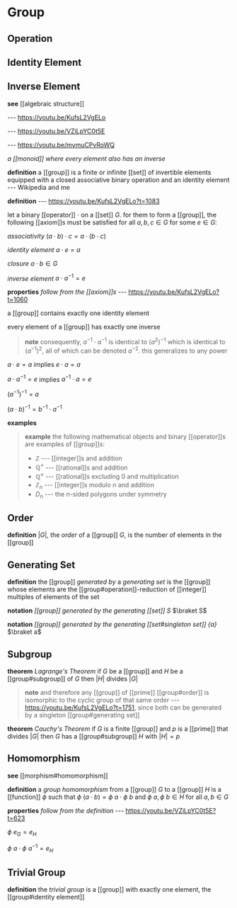 # Group

## Operation

## Identity Element

## Inverse Element

**see** [[algebraic structure]]

--- <https://youtu.be/KufsL2VgELo>

--- <https://youtu.be/VZiLpYC0t5E>

--- <https://youtu.be/mvmuCPvRoWQ>

_a [[monoid]] where every element also has an inverse_

**definition** a [[group]] is a finite or infinite [[set]] of invertible elements equipped with a closed associative binary operation and an identity element --- Wikipedia and me

**definition** --- <https://youtu.be/KufsL2VgELo?t=1083>

let a binary [[operator]] $\cdot$ on a [[set]] $G$. for them to form a [[group]], the following [[axiom]]s must be satisfied for all $a, b, c \in G$ for some $e \in G$:

_associativity_ $(a \cdot b) \cdot c = a \cdot (b \cdot c)$

_identity element_ $a \cdot e = a$

_closure_ $a \cdot b \in G$

_inverse element_ $a \cdot a^{-1} = e$

**properties** _follow from the [[axiom]]s_ --- <https://youtu.be/KufsL2VgELo?t=1060>

a [[group]] contains exactly one identity element

every element of a [[group]] has exactly one inverse

> **note** consequently, $a^{-1} \cdot a^{-1}$ is identical to $(a^2)^{-1}$ which is identical to $(a^{-1})^2$, all of which can be denoted $a^{-2}$. this generalizes to any power

$a \cdot e = a$ implies $e \cdot a = a$

$a \cdot a^{-1} = e$ implies $a^{-1} \cdot a = e$

$(a^{-1})^{-1} = a$

$(a \cdot b)^{-1} = b^{-1} \cdot a^{-1}$

**examples**

> **example** the following mathematical objects and binary [[operator]]s are examples of [[group]]s:
>
> - $\mathbb Z$ --- [[integer]]s and addition
> - $\mathbb Q^+$ --- [[rational]]s and addition
> - $\mathbb Q^\times$ --- [[rational]]s excluding $0$ and multiplication
> - $\mathbb Z_n$ --- [[integer]]s modulo $n$ and addition
> - $D_n$ --- the $n$-sided polygons under symmetry

## Order

**definition** $|G|$, the _order_ of a [[group]] $G$, is the number of elements in the [[group]]

## Generating Set

**definition** the [[group]] _generated by_ a _generating set_ is the [[group]] whose elements are the [[group#operation]]-reduction of [[integer]] multiples of elements of the set

**notation** _[[group]] generated by the generating [[set]] $S$_ $\braket S$

**notation** _[[group]] generated by the generating [[set#singleton set]] $\{a\}$_ $\braket a$

## Subgroup

**theorem** _Lagrange's Theorem_ if $G$ be a [[group]] and $H$ be a [[group#subgroup]] of $G$ then $|H|$ divides $|G|$

> **note** and therefore any [[group]] of [[prime]] [[group#order]] is isomorphic to the cyclic group of that same order --- <https://youtu.be/KufsL2VgELo?t=1751>, since both can be generated by a singleton [[group#generating set]]

**theorem** _Cauchy's Theorem_ if $G$ is a finite [[group]] and $p$ is a [[prime]] that divides $|G|$ then $G$ has a [[group#subgroup]] $H$ with $|H| = p$

## Homomorphism

**see** [[morphism#homomorphism]]

**definition** a _group homomorphism_ from a [[group]] $G$ to a [[group]] $H$ is a [[function]] $\phi$ such that $\phi\ (a \cdot b) = \phi\ a \cdot \phi\ b$ and $\phi\ a, \phi\ b \in H$ for all $a, b \in G$

**properties** _follow from the definition_ --- <https://youtu.be/VZiLpYC0t5E?t=623>

$\phi\ e_G = e_H$

$\phi\ a \cdot \phi\ a^{-1} = e_H$

## Trivial Group

**definition** the _trivial group_ is a [[group]] with exactly one element, the [[group#identity element]]
